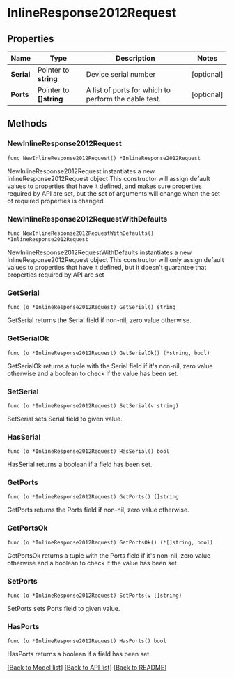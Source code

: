 # InlineResponse2012Request

## Properties

Name | Type | Description | Notes
------------ | ------------- | ------------- | -------------
**Serial** | Pointer to **string** | Device serial number | [optional] 
**Ports** | Pointer to **[]string** | A list of ports for which to perform the cable test. | [optional] 

## Methods

### NewInlineResponse2012Request

`func NewInlineResponse2012Request() *InlineResponse2012Request`

NewInlineResponse2012Request instantiates a new InlineResponse2012Request object
This constructor will assign default values to properties that have it defined,
and makes sure properties required by API are set, but the set of arguments
will change when the set of required properties is changed

### NewInlineResponse2012RequestWithDefaults

`func NewInlineResponse2012RequestWithDefaults() *InlineResponse2012Request`

NewInlineResponse2012RequestWithDefaults instantiates a new InlineResponse2012Request object
This constructor will only assign default values to properties that have it defined,
but it doesn't guarantee that properties required by API are set

### GetSerial

`func (o *InlineResponse2012Request) GetSerial() string`

GetSerial returns the Serial field if non-nil, zero value otherwise.

### GetSerialOk

`func (o *InlineResponse2012Request) GetSerialOk() (*string, bool)`

GetSerialOk returns a tuple with the Serial field if it's non-nil, zero value otherwise
and a boolean to check if the value has been set.

### SetSerial

`func (o *InlineResponse2012Request) SetSerial(v string)`

SetSerial sets Serial field to given value.

### HasSerial

`func (o *InlineResponse2012Request) HasSerial() bool`

HasSerial returns a boolean if a field has been set.

### GetPorts

`func (o *InlineResponse2012Request) GetPorts() []string`

GetPorts returns the Ports field if non-nil, zero value otherwise.

### GetPortsOk

`func (o *InlineResponse2012Request) GetPortsOk() (*[]string, bool)`

GetPortsOk returns a tuple with the Ports field if it's non-nil, zero value otherwise
and a boolean to check if the value has been set.

### SetPorts

`func (o *InlineResponse2012Request) SetPorts(v []string)`

SetPorts sets Ports field to given value.

### HasPorts

`func (o *InlineResponse2012Request) HasPorts() bool`

HasPorts returns a boolean if a field has been set.


[[Back to Model list]](../README.md#documentation-for-models) [[Back to API list]](../README.md#documentation-for-api-endpoints) [[Back to README]](../README.md)


